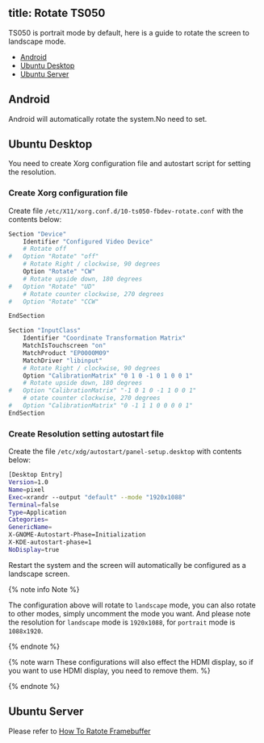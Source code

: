 title: Rotate TS050
---

TS050 is portrait mode by default, here is a guide to rotate the screen to landscape mode.

<ul class="nav nav-tabs" id="myTab" role="tablist">
  <li class="nav-item" role="presentation">
    <a class="nav-link active" id="home-tab" data-toggle="tab" href="#and" role="tab" aria-controls="and" aria-selected="true">Android</a>
  </li>
  <li class="nav-item" role="presentation">
    <a class="nav-link" id="profile-tab" data-toggle="tab" href="#ubud" role="tab" aria-controls="ubud" aria-selected="false">Ubuntu Desktop</a>
  </li>
  <li class="nav-item" role="presentation">
    <a class="nav-link" id="contact-tab" data-toggle="tab" href="#ubus" role="tab" aria-controls="ubus" aria-selected="false">Ubuntu Server</a>
  </li>
</ul>
<div class="tab-content" id="myTabContent">
<div class="tab-pane fade show active" id="and" role="tabpanel" aria-labelledby="and-tab">

## Android

Android will automatically rotate the system.No need to set.

</div>
<div class="tab-pane fade" id="ubud" role="tabpanel" aria-labelledby="ubud-tab">

## Ubuntu Desktop

You need to create Xorg configuration file and autostart script for setting the resolution.

### Create Xorg configuration file

Create file `/etc/X11/xorg.conf.d/10-ts050-fbdev-rotate.conf` with the contents below:

```sh
Section "Device"
    Identifier "Configured Video Device"
    # Rotate off
#   Option "Rotate" "off"
    # Rotate Right / clockwise, 90 degrees
    Option "Rotate" "CW"
    # Rotate upside down, 180 degrees
#   Option "Rotate" "UD"
    # Rotate counter clockwise, 270 degrees
#   Option "Rotate" "CCW"

EndSection

Section "InputClass"
    Identifier "Coordinate Transformation Matrix"
    MatchIsTouchscreen "on"
    MatchProduct "EP0000M09"
    MatchDriver "libinput"
    # Rotate Right / clockwise, 90 degrees 
    Option "CalibrationMatrix" "0 1 0 -1 0 1 0 0 1"
    # Rotate upside down, 180 degrees
#   Option "CalibrationMatrix" "-1 0 1 0 -1 1 0 0 1"
    # otate counter clockwise, 270 degrees 
#   Option "CalibrationMatrix" "0 -1 1 1 0 0 0 0 1"
EndSection
```

### Create Resolution setting autostart file

Create the file `/etc/xdg/autostart/panel-setup.desktop` with contents below:

```sh
[Desktop Entry]
Version=1.0
Name=pixel
Exec=xrandr --output "default" --mode "1920x1088"
Terminal=false
Type=Application
Categories=
GenericName=
X-GNOME-Autostart-Phase=Initialization
X-KDE-autostart-phase=1
NoDisplay=true
```

Restart the system and the screen will automatically be configured as a landscape screen.

{% note info Note %}

The configuration above will rotate to `landscape` mode, you can also rotate to other modes, simply uncomment the mode you want.
And please note the resolution for `landscape` mode is `1920x1088`, for `portrait` mode is `1088x1920`.

{% endnote %}


{% note warn These configurations will also effect the HDMI display, so if you want to use HDMI display, you need to remove them. %}

{% endnote %}

</div>
<div class="tab-pane fade" id="ubus" role="tabpanel" aria-labelledby="ubus-tab">

## Ubuntu Server

Please refer to [How To Ratote Framebuffer](/vim3/HowToRotateFramebuffer.html)

</div>
</div>


